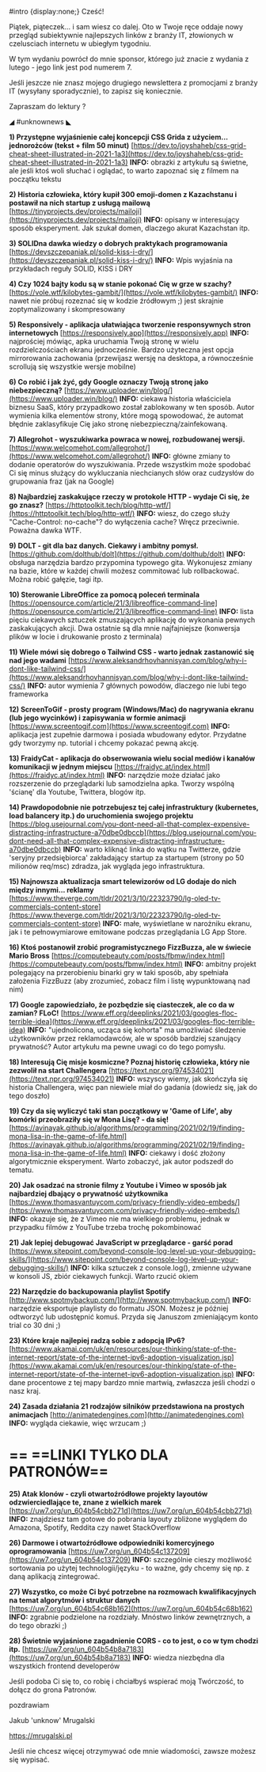 #intro {display:none;}
Cześć!

Piątek, piąteczek... i sam wiesz co dalej. Oto w Twoje ręce oddaje nowy przegląd subiektywnie najlepszych linków z branży IT, złowionych w czelusciach internetu w ubiegłym tygodniu.

W tym wydaniu powrócł do mnie sponsor, którego już znacie z wydania z lutego - jego link jest pod numerem 7.

Jeśli jeszcze nie znasz mojego drugiego newslettera z promocjami z branży IT (wysyłany sporadycznie), to zapisz się koniecznie.

 

Zapraszam do lektury ? 

 

◢ #unknownews ◣


**1) Przystępne wyjaśnienie całej koncepcji CSS Grida z użyciem... jednorożców (tekst + film 50 minut)**
[https://dev.to/joyshaheb/css-grid-cheat-sheet-illustrated-in-2021-1a3](https://dev.to/joyshaheb/css-grid-cheat-sheet-illustrated-in-2021-1a3)
**INFO:** obrazki z artykułu są świetne, ale jeśli ktoś woli słuchać i oglądać, to warto zapoznać się z filmem na początku tekstu


**2) Historia człowieka, który kupił 300 emoji-domen z Kazachstanu i postawił na nich startup z usługą mailową**
[https://tinyprojects.dev/projects/mailoji](https://tinyprojects.dev/projects/mailoji)
**INFO:** opisany w interesujący sposób eksperyment. Jak szukał domen, dlaczego akurat Kazachstan itp.


**3) SOLIDna dawka wiedzy o dobrych praktykach programowania**
[https://devszczepaniak.pl/solid-kiss-i-dry/](https://devszczepaniak.pl/solid-kiss-i-dry/)
**INFO:** Wpis wyjaśnia na przykładach reguły SOLID, KISS i DRY


**4) Czy 1024 bajty kodu są w stanie pokonać Cię w grze w szachy?**
[https://vole.wtf/kilobytes-gambit/](https://vole.wtf/kilobytes-gambit/)
**INFO:** nawet nie próbuj rozeznać się w kodzie źródłowym ;) jest skrajnie zoptymalizowany i skompresowany


**5) Responsively - aplikacja ułatwiająca tworzenie responsywnych stron internetowych**
[https://responsively.app](https://responsively.app)
**INFO:** najprościej mówiąc, apka uruchamia Twoją stronę w wielu rozdzielczościach ekranu jednocześnie. Bardzo użyteczna jest opcja mirrorowania zachowania (przewijasz wersję na desktopa, a równocześnie scrollują się wszystkie wersje mobilne)


**6) Co robić i jak żyć, gdy Google oznaczy Twoją stronę jako niebezpieczną?**
[https://www.uploader.win/blog/](https://www.uploader.win/blog/)
**INFO:** ciekawa historia właściciela biznesu SaaS, który przypadkowo został zablokowany w ten sposób. Autor wymienia kilka elementów strony, które mogą spowodować, że automat błędnie zaklasyfikuje Cię jako stronę niebezpieczną/zainfekowaną.


**7) Allegrohot - wyszukiwarka powraca w nowej, rozbudowanej wersji.**
[https://www.welcomehot.com/allegrohot/](https://www.welcomehot.com/allegrohot/)
**INFO:** główne zmiany to dodanie operatorów do wyszukiwania. Przede wszystkim może spodobać Ci się minus służący do wykluczania niechcianych słów oraz cudzysłów do grupowania fraz (jak na Google)


**8) Najbardziej zaskakujące rzeczy w protokole HTTP - wydaje Ci się, że go znasz?**
[https://httptoolkit.tech/blog/http-wtf/](https://httptoolkit.tech/blog/http-wtf/)
**INFO:** wiesz, do czego służy "Cache-Control: no-cache"? do wyłączenia cache? Wręcz przeciwnie. Poważna dawka WTF.


**9) DOLT - git dla baz danych. Ciekawy i ambitny pomysł.**
[https://github.com/dolthub/dolt](https://github.com/dolthub/dolt)
**INFO:** obsługa narzędzia bardzo przypomina typowego gita. Wykonujesz zmiany na bazie, które w każdej chwili możesz commitować lub rollbackować. Można robić gałęzie, tagi itp.


**10) Sterowanie LibreOffice za pomocą poleceń terminala**
[https://opensource.com/article/21/3/libreoffice-command-line](https://opensource.com/article/21/3/libreoffice-command-line)
**INFO:** lista pięciu ciekawych sztuczek zmuszających aplikację do wykonania pewnych zaskakujących akcji. Dwa ostatnie są dla mnie najfajniejsze (konwersja plików w locie i drukowanie prosto z terminala)


**11) Wiele mówi się dobrego o Tailwind CSS - warto jednak zastanowić się nad jego wadami**
[https://www.aleksandrhovhannisyan.com/blog/why-i-dont-like-tailwind-css/](https://www.aleksandrhovhannisyan.com/blog/why-i-dont-like-tailwind-css/)
**INFO:** autor wymienia 7 głównych powodów, dlaczego nie lubi tego frameworka


**12) ScreenToGif - prosty program (Windows/Mac) do nagrywania ekranu (lub jego wycinków) i zapisywania w formie animacji**
[https://www.screentogif.com](https://www.screentogif.com)
**INFO:** aplikacja jest zupełnie darmowa i posiada wbudowany edytor. Przydatne gdy tworzymy np. tutorial i chcemy pokazać pewną akcję.


**13) FraidyCat - aplikacja do obserwowania wielu social mediów i kanałów komunikacji w jednym miejscu**
[https://fraidyc.at/index.html](https://fraidyc.at/index.html)
**INFO:** narzędzie może działać jako rozszerzenie do przeglądarki lub samodzielna apka. Tworzy wspólną 'ścianę' dla Youtube, Twittera, blogów itp.


**14) Prawdopodobnie nie potrzebujesz tej całej infrastruktury (kubernetes, load balancery itp.) do uruchomienia swojego projektu**
[https://blog.usejournal.com/you-dont-need-all-that-complex-expensive-distracting-infrastructure-a70dbe0dbccb](https://blog.usejournal.com/you-dont-need-all-that-complex-expensive-distracting-infrastructure-a70dbe0dbccb)
**INFO:** warto kliknąć linka do wątku na Twitterze, gdzie 'seryjny przedsiębiorca' zakładający startup za startupem (strony po 50 milionów req/msc) zdradza, jak wygląda jego infrastruktura.


**15) Najnowsza aktualizacja smart telewizorów od LG dodaje do nich między innymi... reklamy**
[https://www.theverge.com/tldr/2021/3/10/22323790/lg-oled-tv-commercials-content-store](https://www.theverge.com/tldr/2021/3/10/22323790/lg-oled-tv-commercials-content-store)
**INFO:** małe, wyświetlane w narożniku ekranu, jak i te pełnowymiarowe emitowane podczas przeglądania LG App Store.


**16) Ktoś postanowił zrobić programistycznego FizzBuzza, ale w świecie Mario Bross**
[https://computebeauty.com/posts/fbmw/index.html](https://computebeauty.com/posts/fbmw/index.html)
**INFO:** ambitny projekt polegający na przerobieniu binarki gry w taki sposób, aby spełniała założenia FizzBuzz (aby zrozumieć, zobacz film i listę wypunktowaną nad nim)


**17) Google zapowiedziało, że pozbędzie się ciasteczek, ale co da w zamian? FLoC!**
[https://www.eff.org/deeplinks/2021/03/googles-floc-terrible-idea](https://www.eff.org/deeplinks/2021/03/googles-floc-terrible-idea)
**INFO:** "ujednolicona, ucząca się kohorta" ma umożliwiać śledzenie użytkowników przez reklamodawców, ale w sposób bardziej szanujący prywatność? Autor artykułu ma pewne uwagi co do tego pomysłu.


**18) Interesują Cię misje kosmiczne? Poznaj historię człowieka, który nie zezwolił na start Challengera**
[https://text.npr.org/974534021](https://text.npr.org/974534021)
**INFO:** wszyscy wiemy, jak skończyła się historia Challengera, więc pan niewiele miał do gadania (dowiedz się, jak do tego doszło)


**19) Czy da się wyliczyć taki stan początkowy w 'Game of Life', aby komórki przeobraziły się w Mona Lisę? - da się!**
[https://avinayak.github.io/algorithms/programming/2021/02/19/finding-mona-lisa-in-the-game-of-life.html](https://avinayak.github.io/algorithms/programming/2021/02/19/finding-mona-lisa-in-the-game-of-life.html)
**INFO:** ciekawy i dość złożony algorytmicznie eksperyment. Warto zobaczyć, jak autor podszedł do tematu.


**20) Jak osadzać na stronie filmy z Youtube i Vimeo w sposób jak najbardziej dbający o prywatność użytkownika**
[https://www.thomasvantuycom.com/privacy-friendly-video-embeds/](https://www.thomasvantuycom.com/privacy-friendly-video-embeds/)
**INFO:** okazuje się, że z Vimeo nie ma wielkiego problemu, jednak w przypadku filmów z YouTube trzeba trochę pokombinować


**21) Jak lepiej debugować JavaScript w przeglądarce - garść porad**
[https://www.sitepoint.com/beyond-console-log-level-up-your-debugging-skills/](https://www.sitepoint.com/beyond-console-log-level-up-your-debugging-skills/)
**INFO:** kilka sztuczek z console.log(), zmienne używane w konsoli JS, zbiór ciekawych funkcji. Warto rzucić okiem


**22) Narzędzie do backupowania playlist Spotify**
[http://www.spotmybackup.com/](http://www.spotmybackup.com/)
**INFO:** narzędzie eksportuje playlisty do formatu JSON. Możesz je później odtworzyć lub udostępnić komuś. Przyda się Januszom zmieniającym konto trial co 30 dni ;)


**23) Które kraje najlepiej radzą sobie z adopcją IPv6?**
[https://www.akamai.com/uk/en/resources/our-thinking/state-of-the-internet-report/state-of-the-internet-ipv6-adoption-visualization.jsp](https://www.akamai.com/uk/en/resources/our-thinking/state-of-the-internet-report/state-of-the-internet-ipv6-adoption-visualization.jsp)
**INFO:** dane procentowe z tej mapy bardzo mnie martwią, zwłaszcza jeśli chodzi o nasz kraj.


**24) Zasada działania 21 rodzajów silników przedstawiona na prostych animacjach**
[http://animatedengines.com](http://animatedengines.com)
**INFO:** wygląda ciekawie, więc wrzucam ;)


== **==LINKI TYLKO DLA PATRONÓW==**
 ==

**25) Atak klonów - czyli otwartoźródłowe projekty layoutów odzwierciedlające te, znane z wielkich marek**
[https://uw7.org/un_604b54cbb271d](https://uw7.org/un_604b54cbb271d)
**INFO:** znajdziesz tam gotowe do pobrania layouty zbliżone wyglądem do Amazona, Spotify, Reddita czy nawet StackOverflow


**26) Darmowe i otwartoźródłowe odpowiedniki komercyjnego oprogramowania**
[https://uw7.org/un_604b54c137209](https://uw7.org/un_604b54c137209)
**INFO:** szczególnie cieszy możliwość sortowania po użytej technologii/języku - to ważne, gdy chcemy się np. z daną aplikacją zintegrować.


**27) Wszystko, co może Ci być potrzebne na rozmowach kwalifikacyjnych na temat algorytmów i struktur danych**
[https://uw7.org/un_604b54c68b162](https://uw7.org/un_604b54c68b162)
**INFO:** zgrabnie podzielone na rozdziały. Mnóstwo linków zewnętrznych, a do tego obrazki ;)


**28) Świetnie wyjaśnione zagadnienie CORS - co to jest, o co w tym chodzi itp.**
[https://uw7.org/un_604b54b8a7183](https://uw7.org/un_604b54b8a7183)
**INFO:** wiedza niezbędna dla wszystkich frontend developerów


 

Jeśli podoba Ci się to, co robię i chciałbyś wspierać moją Twórczość, to dołącz do grona Patronów.

 
pozdrawiam

Jakub 'unknow' Mrugalski

https://mrugalski.pl

 
Jeśli nie chcesz więcej otrzymywać ode mnie wiadomości, zawsze możesz się wypisać.